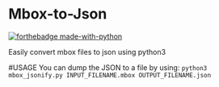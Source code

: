# Mbox-to-Json
[![forthebadge made-with-python](http://ForTheBadge.com/images/badges/made-with-python.svg)](https://www.python.org/)

Easily convert mbox files to json using python3

#USAGE
You can dump the JSON to a file by using:
`python3 mbox_jsonify.py INPUT_FILENAME.mbox OUTPUT_FILENAME.json`
